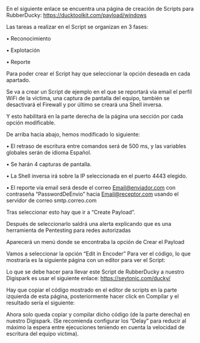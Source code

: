 En el siguiente enlace se encuentra una página de creación de Scripts para RubberDucky:
https://ducktoolkit.com/payload/windows
 
Las tareas a realizar en el Script se organizan en 3 fases:

•	Reconocimiento

•	Explotación

•	Reporte

Para poder crear el Script hay que seleccionar la opción deseada en cada apartado.

Se va a crear un Script de ejemplo en el que se reportará vía email el perfil WiFi de la víctima, una captura de pantalla del equipo, también se desactivará el Firewall y por último se creará una Shell inversa.

Y esto habilitará en la parte derecha de la página una sección por cada opción modificable.

De arriba hacia abajo, hemos modificado lo siguiente:

•	El retraso de escritura entre comandos será de 500 ms, y las variables globales serán de idioma Español.

•	Se harán 4 capturas de pantalla.

•	La Shell inversa irá sobre la IP seleccionada en el puerto 4443 elegido.

•	El reporte vía email será desde el correo Email@enviador.com con contraseña “PasswordDeEnvio” hacia Email@receptor.com  usando el servidor de correo smtp.correo.com

Tras seleccionar esto hay que ir a “Create Payload”.
 
Después de seleccionarlo saldrá una alerta explicando que es una herramienta de Pentesting para redes autorizadas

Aparecerá un menú donde se encontraba la opción de Crear el Payload

Vamos a seleccionar la opción “Edit in Encoder” Para ver el código, lo que mostraría es la siguiente página con un editor para ver el Script:
 
Lo que se debe hacer para llevar este Script de RubberDucky a nuestro Digispark es usar el siguiente enlace:
                https://seytonic.com/ducky/ 
 
Hay que copiar el código mostrado en el editor de scripts en la parte izquierda de esta página, posteriormente hacer click en Compilar y el resultado sería el siguiente:
 

Ahora solo queda copiar y compilar dicho código (de la parte derecha) en nuestro Digispark. (Se recomienda configurar los “Delay” para reducir al máximo la espera entre ejecuciones teniendo en cuenta la velocidad de escritura del equipo víctima).
